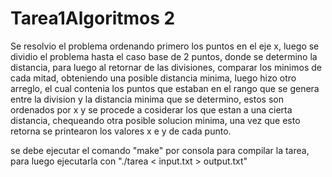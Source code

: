 # Tarea1Algoritmos 2

Se resolvio el problema ordenando primero los puntos en el eje x, luego se dividio el problema hasta el caso base de 2 puntos, donde se determino la distancia, para luego al retornar de las divisiones, comparar los minimos de cada mitad, obteniendo una posible distancia minima, luego hizo otro arreglo, el cual contenia los puntos que estaban en el rango que se genera entre la division y la distancia minima que se determino, estos son ordenados por x y se procede a cosiderar los que estan a una cierta distancia, chequeando otra posible solucion minima, una vez que esto retorna se printearon los valores x e y de cada punto.

se debe ejecutar el comando "make" por consola para compilar la tarea, para luego ejecutarla con "./tarea < input.txt > output.txt"